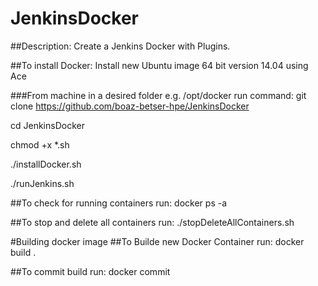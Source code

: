 # JenkinsDocker
##Description:
Create a Jenkins Docker with Plugins.

##To install Docker:
Install new Ubuntu image 64 bit version 14.04 using Ace

###From machine in a desired folder e.g. /opt/docker run command:
git clone https://github.com/boaz-betser-hpe/JenkinsDocker

cd JenkinsDocker

chmod +x *.sh

./installDocker.sh

./runJenkins.sh

##To check for running containers run:
docker ps -a

##To stop and delete all containers run:
./stopDeleteAllContainers.sh

#Building docker image
##To Builde new Docker Container run:
docker build .

##To commit build run:
docker commit
